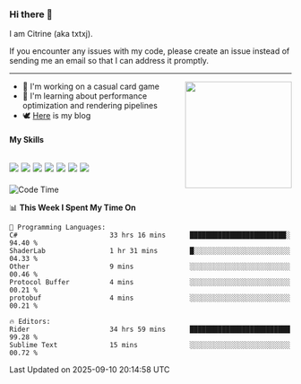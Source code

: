 ### Hi there 👋

I am Citrine (aka txtxj).

If you encounter any issues with my code, please create an issue instead of sending me an email so that I can address it promptly.

---

<img align="right" height="190" src="http://github-profile-summary-cards.vercel.app/api/cards/stats?username=txtxj&theme=vue">

- 🌱 I'm working on a casual card game
- 📖 I'm learning about performance optimization and rendering pipelines
- 🕊️ [Here](https://txtxj.top) is my blog

#### My Skills

![](https://img.shields.io/badge/Unity-000000?logo=unity&logoColor=fff)
![](https://img.shields.io/badge/C%23-239120?logo=csharp&logoColor=fff)
![](https://img.shields.io/badge/Python-3e74a2?logo=python&logoColor=fff)
![](https://img.shields.io/badge/C++-65318e?logo=cplusplus&logoColor=fff)
![](https://img.shields.io/badge/Vue-4FC08D?logo=vuedotjs&logoColor=fff)
![](https://img.shields.io/badge/Blender-f5792a?logo=blender&logoColor=fff)
![](https://img.shields.io/badge/MS%20SQL-cc2927?logo=microsoftsqlserver&logoColor=fff)
---

<!--START_SECTION:waka-->
![Code Time](http://img.shields.io/badge/Code%20Time-3%2C349%20hrs%2018%20mins-blue)

📊 **This Week I Spent My Time On** 

```text
💬 Programming Languages: 
C#                       33 hrs 16 mins      ████████████████████████░   94.40 % 
ShaderLab                1 hr 31 mins        █░░░░░░░░░░░░░░░░░░░░░░░░   04.33 % 
Other                    9 mins              ░░░░░░░░░░░░░░░░░░░░░░░░░   00.46 % 
Protocol Buffer          4 mins              ░░░░░░░░░░░░░░░░░░░░░░░░░   00.21 % 
protobuf                 4 mins              ░░░░░░░░░░░░░░░░░░░░░░░░░   00.21 % 

🔥 Editors: 
Rider                    34 hrs 59 mins      █████████████████████████   99.28 % 
Sublime Text             15 mins             ░░░░░░░░░░░░░░░░░░░░░░░░░   00.72 % 
```


 Last Updated on 2025-09-10 20:14:58 UTC
<!--END_SECTION:waka-->
